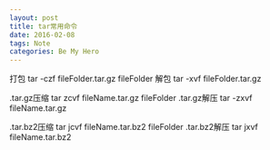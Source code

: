 ```yaml
---
layout: post
title: tar常用命令
date: 2016-02-08
tags: Note
categories: Be My Hero
---
```


打包
tar -czf fileFolder.tar.gz fileFolder
解包
tar -xvf fileFolder.tar.gz

.tar.gz压缩
tar zcvf fileName.tar.gz fileFolder
.tar.gz解压
tar -zxvf fileName.tar.gz

.tar.bz2压缩
tar jcvf fileName.tar.bz2 fileFolder
.tar.bz2解压
tar jxvf fileName.tar.bz2
